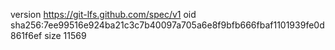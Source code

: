 version https://git-lfs.github.com/spec/v1
oid sha256:7ee99516e924ba21c3c7b40097a705a6e8f9bfb666fbaf1101939fe0d861f6ef
size 11569

